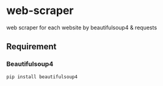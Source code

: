 # web-scraper
web scraper for each website by beautifulsoup4 & requests

## Requirement
### Beautifulsoup4
```
pip install beautifulsoup4
```
